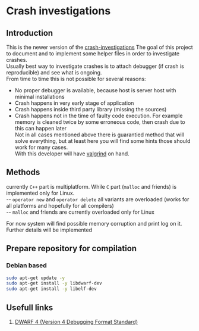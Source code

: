 # Crash investigations

## Introduction  
  
This is the newer version of the [crash-investigations](https://github.com/davitkalantaryan/crash-investigations)
The goal of this project to document and to implement some helper files in order to investigate crashes.  
Usually best way to investigate crashes is to attach debugger (if crash is reproducible) and see what is ongoing.  
From time to time this is not possible for several reasons:  
 - No proper debugger is available, because host is server host with minimal installations  
 - Crash happens in very early stage of application  
 - Crash happens inside third party library (missing the sources)  
 - Crash happens not in the time of faulty code execution. For example memory is cleaned twice by some erroneous code, then crash due to this can happen later  
Not in all cases mentioned above there is guarantied method that will solve everything, but at least here you will find some hints those should work for many cases.  
With this developer will have [valgrind](http://valgrind.org/docs/manual/quick-start.html) on hand.   
 
## Methods  
  currently `C++` part is multiplatform. While `C` part (`malloc` and friends) is implemented only for Linux.    
  -- `operator new` and `operator delete`   all variants are overloaded (works for all platforms and hopefully for all compilers)  
  -- `malloc` and friends are currently overloaded only for Linux  
  
For now system will find possible memory corruption and print log on it. Further details will be implemented
  

## Prepare repository for compilation

### Debian based
``` bash
sudo apt-get update -y
sudo apt-get install -y libdwarf-dev
sudo apt-get install -y libelf-dev
```


## Usefull links
 1. [DWARF 4 (Version 4 Debugging Format Standard)](https://dwarfstd.org/Dwarf4Std.php)  

